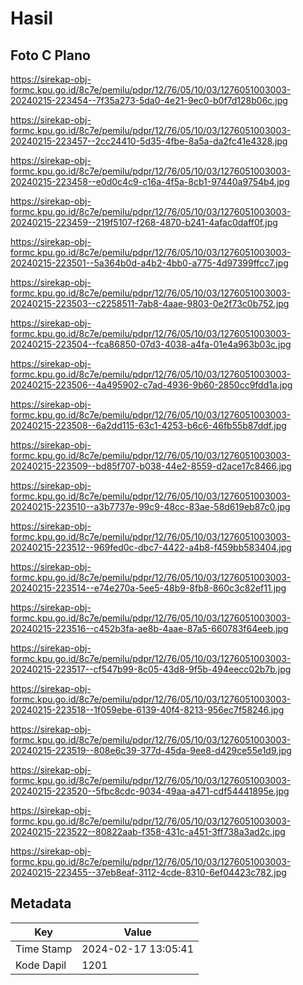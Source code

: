 # Hasil

## Foto C Plano

https://sirekap-obj-formc.kpu.go.id/8c7e/pemilu/pdpr/12/76/05/10/03/1276051003003-20240215-223454--7f35a273-5da0-4e21-9ec0-b0f7d128b06c.jpg

https://sirekap-obj-formc.kpu.go.id/8c7e/pemilu/pdpr/12/76/05/10/03/1276051003003-20240215-223457--2cc24410-5d35-4fbe-8a5a-da2fc41e4328.jpg

https://sirekap-obj-formc.kpu.go.id/8c7e/pemilu/pdpr/12/76/05/10/03/1276051003003-20240215-223458--e0d0c4c9-c16a-4f5a-8cb1-97440a9754b4.jpg

https://sirekap-obj-formc.kpu.go.id/8c7e/pemilu/pdpr/12/76/05/10/03/1276051003003-20240215-223459--219f5107-f268-4870-b241-4afac0daff0f.jpg

https://sirekap-obj-formc.kpu.go.id/8c7e/pemilu/pdpr/12/76/05/10/03/1276051003003-20240215-223501--5a364b0d-a4b2-4bb0-a775-4d97399ffcc7.jpg

https://sirekap-obj-formc.kpu.go.id/8c7e/pemilu/pdpr/12/76/05/10/03/1276051003003-20240215-223503--c2258511-7ab8-4aae-9803-0e2f73c0b752.jpg

https://sirekap-obj-formc.kpu.go.id/8c7e/pemilu/pdpr/12/76/05/10/03/1276051003003-20240215-223504--fca86850-07d3-4038-a4fa-01e4a963b03c.jpg

https://sirekap-obj-formc.kpu.go.id/8c7e/pemilu/pdpr/12/76/05/10/03/1276051003003-20240215-223506--4a495902-c7ad-4936-9b60-2850cc9fdd1a.jpg

https://sirekap-obj-formc.kpu.go.id/8c7e/pemilu/pdpr/12/76/05/10/03/1276051003003-20240215-223508--6a2dd115-63c1-4253-b6c6-46fb55b87ddf.jpg

https://sirekap-obj-formc.kpu.go.id/8c7e/pemilu/pdpr/12/76/05/10/03/1276051003003-20240215-223509--bd85f707-b038-44e2-8559-d2ace17c8466.jpg

https://sirekap-obj-formc.kpu.go.id/8c7e/pemilu/pdpr/12/76/05/10/03/1276051003003-20240215-223510--a3b7737e-99c9-48cc-83ae-58d619eb87c0.jpg

https://sirekap-obj-formc.kpu.go.id/8c7e/pemilu/pdpr/12/76/05/10/03/1276051003003-20240215-223512--969fed0c-dbc7-4422-a4b8-f459bb583404.jpg

https://sirekap-obj-formc.kpu.go.id/8c7e/pemilu/pdpr/12/76/05/10/03/1276051003003-20240215-223514--e74e270a-5ee5-48b9-8fb8-860c3c82ef11.jpg

https://sirekap-obj-formc.kpu.go.id/8c7e/pemilu/pdpr/12/76/05/10/03/1276051003003-20240215-223516--c452b3fa-ae8b-4aae-87a5-660783f64eeb.jpg

https://sirekap-obj-formc.kpu.go.id/8c7e/pemilu/pdpr/12/76/05/10/03/1276051003003-20240215-223517--cf547b99-8c05-43d8-9f5b-494eecc02b7b.jpg

https://sirekap-obj-formc.kpu.go.id/8c7e/pemilu/pdpr/12/76/05/10/03/1276051003003-20240215-223518--1f059ebe-6139-40f4-8213-956ec7f58246.jpg

https://sirekap-obj-formc.kpu.go.id/8c7e/pemilu/pdpr/12/76/05/10/03/1276051003003-20240215-223519--808e6c39-377d-45da-9ee8-d429ce55e1d9.jpg

https://sirekap-obj-formc.kpu.go.id/8c7e/pemilu/pdpr/12/76/05/10/03/1276051003003-20240215-223520--5fbc8cdc-9034-49aa-a471-cdf54441895e.jpg

https://sirekap-obj-formc.kpu.go.id/8c7e/pemilu/pdpr/12/76/05/10/03/1276051003003-20240215-223522--80822aab-f358-431c-a451-3ff738a3ad2c.jpg

https://sirekap-obj-formc.kpu.go.id/8c7e/pemilu/pdpr/12/76/05/10/03/1276051003003-20240215-223455--37eb8eaf-3112-4cde-8310-6ef04423c782.jpg


## Metadata

| Key        | Value               |
| ---------- | ------------------- |
| Time Stamp | 2024-02-17 13:05:41 |
| Kode Dapil | 1201                |



